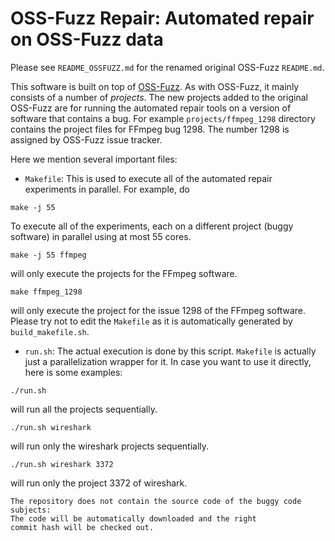 # OSS-Fuzz Repair: Automated repair on OSS-Fuzz data

Please see `README_OSSFUZZ.md` for the renamed original OSS-Fuzz `README.md`.

This software is built on top of
[OSS-Fuzz](https://github.com/google/oss-fuzz). As with OSS-Fuzz, it
mainly consists of a number of *projects*.  The new projects added to
the original OSS-Fuzz are for running the automated repair tools on a
version of software that contains a bug. For example
`projects/ffmpeg_1298` directory contains the project files for FFmpeg
bug 1298. The number 1298 is assigned by OSS-Fuzz issue tracker.

Here we mention several important files:

* `Makefile`: This is used to execute all of the automated repair
  experiments in parallel. For example, do
```
make -j 55
```
To execute all of the experiments, each on a different project (buggy
software) in parallel using at most 55 cores.
```
make -j 55 ffmpeg
```
will only execute the projects for the FFmpeg software.
```
make ffmpeg_1298
```
will only execute the project for the issue 1298 of the FFmpeg
software. Please try not to edit the `Makefile` as it is automatically
generated by `build_makefile.sh`.

* `run.sh`: The actual execution is done by this script. `Makefile` is actually just a parallelization wrapper for it. In case you want to use it directly, here is some examples:
```
./run.sh
```
will run all the projects sequentially.
```
./run.sh wireshark
```
will run only the wireshark projects sequentially.
```
./run.sh wireshark 3372
```
will run only the project 3372 of wireshark.
```
The repository does not contain the source code of the buggy code subjects:
The code will be automatically downloaded and the right
commit hash will be checked out.
